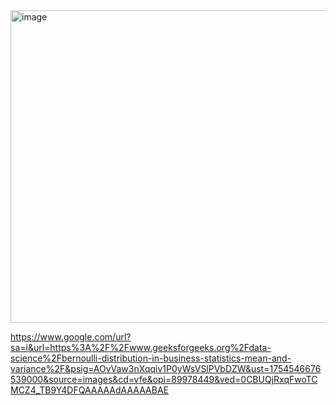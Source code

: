 <img width="672" height="500" alt="image" src="https://github.com/user-attachments/assets/308b13e3-56ee-4cf8-a9fe-139094b0ff43" />





https://www.google.com/url?sa=i&url=https%3A%2F%2Fwww.geeksforgeeks.org%2Fdata-science%2Fbernoulli-distribution-in-business-statistics-mean-and-variance%2F&psig=AOvVaw3nXqqiv1P0yWsVSlPVbDZW&ust=1754546676539000&source=images&cd=vfe&opi=89978449&ved=0CBUQjRxqFwoTCMCZ4_TB9Y4DFQAAAAAdAAAAABAE
